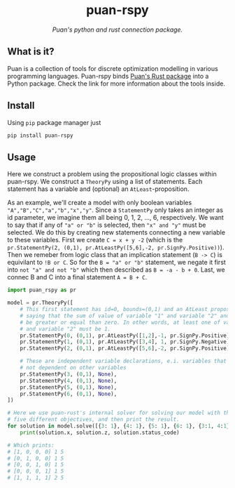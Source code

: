 <div style="text-align:center;">
<h1>puan-rspy</h1>
<i>Puan's python and rust connection package.</i>
</div>

## What is it?
Puan is a collection of tools for discrete optimization modelling in various programming languages. Puan-rspy binds [Puan's Rust package](https://github.com/ourstudio-se/puan-rust) into a Python package. Check the link for more information about the tools inside.

## Install
Using `pip` package manager just
```bash
pip install puan-rspy
```

## Usage
Here we construct a problem using the propositional logic classes within puan-rspy.
We construct a `TheoryPy` using a list of statements. Each statement has a variable and (optional) an `AtLeast`-proposition.

As an example, we'll create a model with only boolean variables `"A","B","C","a","b","x","y"`. Since a `StatementPy` only takes an integer as id parameter, we imagine them all being 0, 1, 2, ..., 6, respectively. We want to say that if any of `"a" or "b"` is selected, then `"x" and "y"` must be selected. We do this by creating new statements connecting a new variable to these variables. First we create `C = x + y -2` (which is the ```pr.StatementPy(2, (0,1), pr.AtLeastPy([5,6],-2, pr.SignPy.Positive))```). Then we remeber from logic class that an implication statement (`B -> C`) is equivilant to `!B or C`. So for the `B = "a" or "b"` statement, we negate it first into `not "a" and not "b"` which then described as `B = -a - b + 0`. Last, we connec B and C into a final statement `A = B + C`.

```python
import puan_rspy as pr

model = pr.TheoryPy([
    # This first statement has id=0, bounds=(0,1) and an AtLeast proposition
    # saying that the sum of value of variable "1" and variable "2" and -1 must
    # be greater or equal than zero. In other words, at least one of variable "1"
    # and variable "2" must be 1.
    pr.StatementPy(0, (0,1), pr.AtLeastPy([1,2],-1, pr.SignPy.Positive)),
    pr.StatementPy(1, (0,1), pr.AtLeastPy([3,4], 1, pr.SignPy.Negative)),
    pr.StatementPy(2, (0,1), pr.AtLeastPy([5,6],-2, pr.SignPy.Positive)),

    # These are independent variable declarations, e.i. variables that are
    # not dependent on other variables
    pr.StatementPy(3, (0,1), None),
    pr.StatementPy(4, (0,1), None),
    pr.StatementPy(5, (0,1), None),
    pr.StatementPy(6, (0,1), None),
])

# Here we use puan-rust's internal solver for solving our model with these
# five different objectives, and then print the result.
for solution in model.solve([{3: 1}, {4: 1}, {5: 1}, {6: 1}, {3:1, 4:1}], True):
    print(solution.x, solution.z, solution.status_code)

# Which prints:
# [1, 0, 0, 0] 1 5
# [0, 1, 0, 0] 1 5
# [0, 0, 1, 0] 1 5
# [0, 0, 0, 1] 1 5
# [1, 1, 1, 1] 2 5
```
